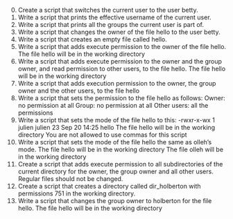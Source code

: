 
0. Create a script that switches the current user to the user betty.
1. Write a script that prints the effective username of the current user.
2. Write a script that prints all the groups the current user is part of.
3. Write a script that changes the owner of the file hello to the user betty.
4. Write a script that creates an empty file called hello.
5. Write a script that adds execute permission to the owner of the file hello. The file hello will be in the working directory
6. Write a script that adds execute permission to the owner and the group owner, and read permission to other users, to the file hello. The file hello will be in the working directory
7. Write a script that adds execution permission to the owner, the group owner and the other users, to the file hello
8. Write a script that sets the permission to the file hello as follows:
Owner: no permission at all
Group: no permission at all
Other users: all the permissions
9. Write a script that sets the mode of the file hello to this:
-rwxr-x-wx 1 julien julien 23 Sep 20 14:25 hello
The file hello will be in the working directory
You are not allowed to use commas for this script
10. Write a script that sets the mode of the file hello the same as olleh’s mode.
The file hello will be in the working directory
The file olleh will be in the working directory
11. Create a script that adds execute permission to all subdirectories of the current directory for the owner, the group owner and all other users. Regular files should not be changed.
12. Create a script that creates a directory called dir_holberton with permissions 751 in the working directory.
13. Write a script that changes the group owner to holberton for the file hello. The file hello will be in the working directory
